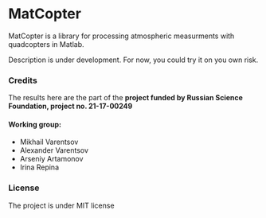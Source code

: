 # MatCopter

MatCopter is a library for processing atmospheric measurments with quadcopters in Matlab.

Description is under development. For now, you could try it on you own risk.

### Credits
The results here are the part of the __project funded by Russian Science Foundation, project no. 21-17-00249__

#### Working group:
* Mikhail Varentsov
* Alexander Varentsov
* Arseniy Artamonov
* Irina Repina

### License
The project is under MIT license



